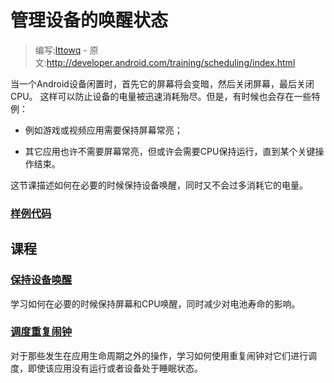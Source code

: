 # 管理设备的唤醒状态

> 编写:[lttowq](https://github.com/lttowq) - 原文:<http://developer.android.com/training/scheduling/index.html>

当一个Android设备闲置时，首先它的屏幕将会变暗，然后关闭屏幕，最后关闭CPU。
这样可以防止设备的电量被迅速消耗殆尽。但是，有时候也会存在一些特例：

* 例如游戏或视频应用需要保持屏幕常亮；

* 其它应用也许不需要屏幕常亮，但或许会需要CPU保持运行，直到某个关键操作结束。

这节课描述如何在必要的时候保持设备唤醒，同时又不会过多消耗它的电量。

### [样例代码](http://developer.android.com/shareables/training/Scheduler.zip)

## 课程

### [保持设备唤醒](wakelock.html)

学习如何在必要的时候保持屏幕和CPU唤醒，同时减少对电池寿命的影响。

### [调度重复闹钟](alarms.html)

对于那些发生在应用生命周期之外的操作，学习如何使用重复闹钟对它们进行调度，即使该应用没有运行或者设备处于睡眠状态。

